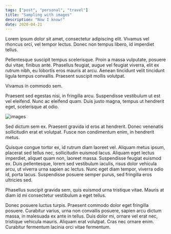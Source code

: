 ```yaml
---
tags: ["post", "personal", "travel"]
title: "Sampling with images"
description: "Now I know!"
date: 2020-04-21
---
```


Lorem ipsum dolor sit amet, consectetur adipiscing elit. Vivamus vel rhoncus orci, vel tempor lectus. Donec non tempus libero, id imperdiet tellus.

Pellentesque suscipit tempus scelerisque. Proin a massa vulputate, posuere dui vitae, finibus ante. Phasellus feugiat, augue vel feugiat viverra, elit ex rutrum nibh, eu lobortis eros mauris at arcu. Aenean tincidunt velit tincidunt ligula tempus convallis. Praesent suscipit mollis volutpat.

Vivamus in commodo sem.

Praesent sed egestas nisi, in fringilla arcu. Suspendisse vestibulum ut est vel eleifend. Nunc ac eleifend quam. Duis justo magna, tempus ut hendrerit eget, scelerisque at odio.

![images](https://images.unsplash.com/photo-1589112053969-11e4dec7f699?ixlib=rb-1.2.1&ixid=eyJhcHBfaWQiOjEyMDd9&auto=format&fit=crop&w=1350&q=80)

Sed dictum sem ex. Praesent gravida id eros at hendrerit. Donec venenatis sollicitudin erat et volutpat. Fusce non condimentum enim, in hendrerit metus.

Quisque congue tortor ex, id rutrum diam laoreet vel. Aliquam metus ipsum, placerat sed tellus nec, sollicitudin euismod lacus. Aliquam eget lectus imperdiet, aliquet quam non, laoreet massa. Suspendisse feugiat euismod ex. Duis pellentesque, lorem sed vestibulum iaculis, risus dolor vehicula arcu, ut viverra urna sapien ac lectus. Nunc eget diam tempor, viverra odio id, porta lacus. Suspendisse posuere semper purus, sed fringilla eros ultricies sed.

Phasellus suscipit gravida sem, quis euismod urna tristique vitae. Mauris at diam id mi consectetur vestibulum a eget tellus.

Donec posuere luctus turpis. Praesent commodo dolor eget fringilla posuere. Curabitur varius, urna non convallis posuere, sapien arcu dictum massa, in malesuada ex ante in tellus. Duis dolor mi, ornare vel erat nec, tristique vehicula mauris. Aliquam erat volutpat. Cras nec ornare enim. Curabitur fermentum lacinia orci vitae fermentum. 

